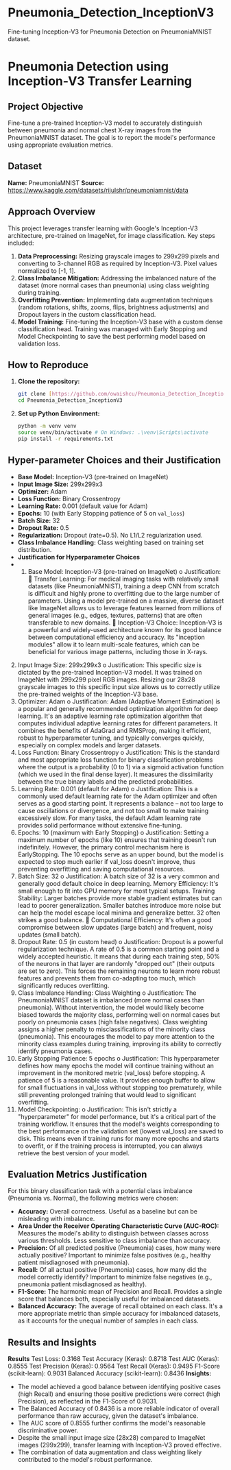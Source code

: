 # Pneumonia_Detection_InceptionV3
Fine-tuning Inception-V3 for Pneumonia Detection on PneumoniaMNIST dataset.
# Pneumonia Detection using Inception-V3 Transfer Learning

## Project Objective
Fine-tune a pre-trained Inception-V3 model to accurately distinguish between pneumonia and normal chest X-ray images from the PneumoniaMNIST dataset. The goal is to report the model's performance using appropriate evaluation metrics.

## Dataset
**Name:** PneumoniaMNIST
**Source:** https://www.kaggle.com/datasets/rijulshr/pneumoniamnist/data 

## Approach Overview
This project leverages transfer learning with Google's Inception-V3 architecture, pre-trained on ImageNet, for image classification. Key steps included:
1.  **Data Preprocessing:** Resizing grayscale images to 299x299 pixels and converting to 3-channel RGB as required by Inception-V3. Pixel values normalized to [-1, 1].
2.  **Class Imbalance Mitigation:** Addressing the imbalanced nature of the dataset (more normal cases than pneumonia) using class weighting during training.
3.  **Overfitting Prevention:** Implementing data augmentation techniques (random rotations, shifts, zooms, flips, brightness adjustments) and Dropout layers in the custom classification head.
4.  **Model Training:** Fine-tuning the Inception-V3 base with a custom dense classification head. Training was managed with Early Stopping and Model Checkpointing to save the best performing model based on validation loss.

## How to Reproduce
1.  **Clone the repository:**
    ```bash
    git clone [https://github.com/owaishcu/Pneumonia_Detection_InceptionV3.git](https://github.com/owaishcu/Pneumonia_Detection_InceptionV3.git)
    cd Pneumonia_Detection_InceptionV3
    ```
2.  **Set up Python Environment:**
    ```bash
    python -m venv venv
    source venv/bin/activate # On Windows: .\venv\Scripts\activate
    pip install -r requirements.txt
    ```


## Hyper-parameter Choices and their Justification
* **Base Model:** Inception-V3 (pre-trained on ImageNet)
* **Input Image Size:** 299x299x3
* **Optimizer:** Adam
* **Loss Function:** Binary Crossentropy
* **Learning Rate:** 0.001 (default value for Adam)
* **Epochs:** 10 (with Early Stopping patience of 5 on `val_loss`)
* **Batch Size:** 32
* **Dropout Rate:** 0.5
* **Regularization:** Dropout (rate=0.5). No L1/L2 regularization used.
* **Class Imbalance Handling:** Class weighting based on training set distribution.
* **Justification for Hyperparameter Choices**
* 1.	Base Model: Inception-V3 (pre-trained on ImageNet)
o	Justification:
	Transfer Learning: For medical imaging tasks with relatively small datasets (like PneumoniaMNIST), training a deep CNN from scratch is difficult and highly prone to overfitting due to the large number of parameters. Using a model pre-trained on a massive, diverse dataset like ImageNet allows us to leverage features learned from millions of general images (e.g., edges, textures, patterns) that are often transferable to new domains.
	Inception-V3 Choice: Inception-V3 is a powerful and widely-used architecture known for its good balance between computational efficiency and accuracy. Its "inception modules" allow it to learn multi-scale features, which can be beneficial for various image patterns, including those in X-rays.
2.	Input Image Size: 299x299x3
o	Justification: This specific size is dictated by the pre-trained Inception-V3 model. It was trained on ImageNet with 299x299 pixel RGB images. Resizing our 28x28 grayscale images to this specific input size allows us to correctly utilize the pre-trained weights of the Inception-V3 base.
3.	Optimizer: Adam
o	Justification: Adam (Adaptive Moment Estimation) is a popular and generally recommended optimization algorithm for deep learning. It's an adaptive learning rate optimization algorithm that computes individual adaptive learning rates for different parameters. It combines the benefits of AdaGrad and RMSProp, making it efficient, robust to hyperparameter tuning, and typically converges quickly, especially on complex models and larger datasets.
4.	Loss Function: Binary Crossentropy
o	Justification: This is the standard and most appropriate loss function for binary classification problems where the output is a probability (0 to 1) via a sigmoid activation function (which we used in the final dense layer). It measures the dissimilarity between the true binary labels and the predicted probabilities.
5.	Learning Rate: 0.001 (default for Adam)
o	Justification: This is a commonly used default learning rate for the Adam optimizer and often serves as a good starting point. It represents a balance – not too large to cause oscillations or divergence, and not too small to make training excessively slow. For many tasks, the default Adam learning rate provides solid performance without extensive fine-tuning.
6.	Epochs: 10 (maximum with Early Stopping)
o	Justification: Setting a maximum number of epochs (like 10) ensures that training doesn't run indefinitely. However, the primary control mechanism here is EarlyStopping. The 10 epochs serve as an upper bound, but the model is expected to stop much earlier if val_loss doesn't improve, thus preventing overfitting and saving computational resources.
7.	Batch Size: 32
o	Justification: A batch size of 32 is a very common and generally good default choice in deep learning.
	Memory Efficiency: It's small enough to fit into GPU memory for most typical setups.
	Training Stability: Larger batches provide more stable gradient estimates but can lead to poorer generalization. Smaller batches introduce more noise but can help the model escape local minima and generalize better. 32 often strikes a good balance.
	Computational Efficiency: It's often a good compromise between slow updates (large batch) and frequent, noisy updates (small batch).
8.	Dropout Rate: 0.5 (in custom head)
o	Justification: Dropout is a powerful regularization technique. A rate of 0.5 is a common starting point and a widely accepted heuristic. It means that during each training step, 50% of the neurons in that layer are randomly "dropped out" (their outputs are set to zero). This forces the remaining neurons to learn more robust features and prevents them from co-adapting too much, which significantly reduces overfitting.
9.	Class Imbalance Handling: Class Weighting
o	Justification: The PneumoniaMNIST dataset is imbalanced (more normal cases than pneumonia). Without intervention, the model would likely become biased towards the majority class, performing well on normal cases but poorly on pneumonia cases (high false negatives). Class weighting assigns a higher penalty to misclassifications of the minority class (pneumonia). This encourages the model to pay more attention to the minority class examples during training, improving its ability to correctly identify pneumonia cases.
10.	Early Stopping Patience: 5 epochs
o	Justification: This hyperparameter defines how many epochs the model will continue training without an improvement in the monitored metric (val_loss) before stopping. A patience of 5 is a reasonable value. It provides enough buffer to allow for small fluctuations in val_loss without stopping too prematurely, while still preventing prolonged training that would lead to significant overfitting.
11.	Model Checkpointing:
o	Justification: This isn't strictly a "hyperparameter" for model performance, but it's a critical part of the training workflow. It ensures that the model's weights corresponding to the best performance on the validation set (lowest val_loss) are saved to disk. This means even if training runs for many more epochs and starts to overfit, or if the training process is interrupted, you can always retrieve the best version of your model.


## Evaluation Metrics Justification
For this binary classification task with a potential class imbalance (Pneumonia vs. Normal), the following metrics were chosen:
* **Accuracy:** Overall correctness. Useful as a baseline but can be misleading with imbalance.
* **Area Under the Receiver Operating Characteristic Curve (AUC-ROC):** Measures the model's ability to distinguish between classes across various thresholds. Less sensitive to class imbalance than accuracy.
* **Precision:** Of all predicted positive (Pneumonia) cases, how many were actually positive? Important to minimize false positives (e.g., healthy patient misdiagnosed with pneumonia).
* **Recall:** Of all actual positive (Pneumonia) cases, how many did the model correctly identify? Important to minimize false negatives (e.g., pneumonia patient misdiagnosed as healthy).
* **F1-Score:** The harmonic mean of Precision and Recall. Provides a single score that balances both, especially useful for imbalanced datasets.
* **Balanced Accuracy:** The average of recall obtained on each class. It's a more appropriate metric than simple accuracy for imbalanced datasets, as it accounts for the unequal number of samples in each class.

## Results and Insights
**Results**
Test Loss: 0.3168
Test Accuracy (Keras): 0.8718
Test AUC (Keras): 0.8555
Test Precision (Keras): 0.9564
Test Recall (Keras): 0.9495
F1-Score (scikit-learn): 0.9031
Balanced Accuracy (scikit-learn): 0.8436
**Insights:**
* The model achieved a good balance between identifying positive cases (high Recall) and ensuring those positive predictions were correct (high Precision), as reflected in the F1-Score of 0.9031.
* The Balanced Accuracy of 0.8436 is a more reliable indicator of overall performance than raw accuracy, given the dataset's imbalance.
* The AUC score of 0.8555 further confirms the model's reasonable discriminative power.
* Despite the small input image size (28x28) compared to ImageNet images (299x299), transfer learning with Inception-V3 proved effective.
* The combination of data augmentation and class weighting likely contributed to the model's robust performance.
